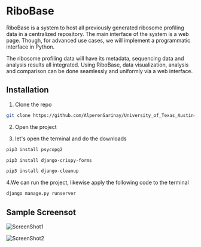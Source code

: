 # RiboBase

RiboBase is a system to host all previously generated ribosome profiling data in a centralized repository. The main interface of the system is a web page. Though, for advanced use cases, we will implement a programmatic interface in Python.

The ribosome profiling data will have its metadata, sequencing data and analysis results all integrated. Using RiboBase, data visualization, analysis and comparison can be done seamlessly and uniformly via a web interface.


## Installation


1. Clone the repo
```sh
git clone https://github.com/AlperenSarinay/University_of_Texas_Austin-RiboBase
```
2. Open the project

3. let's open the terminal and do the downloads
```sh
pip3 install psycopg2
```
```sh
pip3 install django-crispy-forms
```
```sh
pip3 install django-cleanup
```
4.We can run the project, likewise apply the following code to the terminal
```sh
django manage.py runserver
```

## Sample Screensot

![ScreenShot1](https://user-images.githubusercontent.com/39926184/83325754-77075a80-a277-11ea-92c5-115c40c9c3c5.jpg)

![ScreenShot2](https://user-images.githubusercontent.com/39926184/83325786-c9e11200-a277-11ea-85b6-adac4b8565a4.jpg)




